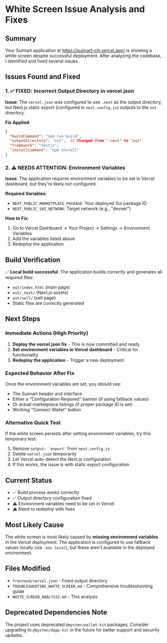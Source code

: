 # White Screen Issue Analysis and Fixes

## Summary
Your Suimart application at https://suimart-chi.vercel.app/ is showing a white screen despite successful deployment. After analyzing the codebase, I identified and fixed several issues.

## Issues Found and Fixed

### 1. ✅ **FIXED: Incorrect Output Directory in vercel.json**
**Issue**: The `vercel.json` was configured to use `.next` as the output directory, but Next.js static export (configured in `next.config.js`) outputs to the `out` directory.

**Fix Applied**:
```json
{
  "buildCommand": "npm run build",
  "outputDirectory": "out",  // Changed from ".next" to "out"
  "framework": "nextjs",
  "installCommand": "npm install"
}
```

### 2. ⚠️ **NEEDS ATTENTION: Environment Variables**
**Issue**: The application requires environment variables to be set in Vercel dashboard, but they're likely not configured.

**Required Variables**:
- `NEXT_PUBLIC_MARKETPLACE_PACKAGE`: Your deployed Sui package ID
- `NEXT_PUBLIC_SUI_NETWORK`: Target network (e.g., "devnet")

**How to Fix**:
1. Go to Vercel Dashboard → Your Project → Settings → Environment Variables
2. Add the variables listed above
3. Redeploy the application

## Build Verification
✅ **Local build successful**: The application builds correctly and generates all required files:
- `out/index.html` (main page)
- `out/_next/` (Next.js assets)
- `out/sell/` (sell page)
- Static files are correctly generated

## Next Steps

### Immediate Actions (High Priority)
1. **Deploy the vercel.json fix** - This is now committed and ready
2. **Set environment variables in Vercel dashboard** - Critical for functionality
3. **Redeploy the application** - Trigger a new deployment

### Expected Behavior After Fix
Once the environment variables are set, you should see:
- The Suimart header and interface
- Either a "Configuration Required" banner (if using fallback values)
- Or actual marketplace listings (if proper package ID is set)
- Working "Connect Wallet" button

### Alternative Quick Test
If the white screen persists after setting environment variables, try this temporary test:
1. Remove `output: 'export'` from `next.config.js`
2. Delete `vercel.json` temporarily
3. Let Vercel auto-detect the Next.js configuration
4. If this works, the issue is with static export configuration

## Current Status
- ✅ Build process works correctly
- ✅ Output directory configuration fixed
- ⚠️ Environment variables need to be set in Vercel
- ⚠️ Need to redeploy with fixes

## Most Likely Cause
The white screen is most likely caused by **missing environment variables** in the Vercel deployment. The application is configured to use fallback values locally (via `.env.local`), but these aren't available in the deployed environment.

## Files Modified
- `frontend/vercel.json` - Fixed output directory
- `TROUBLESHOOTING_WHITE_SCREEN.md` - Comprehensive troubleshooting guide
- `WHITE_SCREEN_ANALYSIS.md` - This analysis

## Deprecated Dependencies Note
The project uses deprecated `@mysten/wallet-kit` packages. Consider upgrading to `@mysten/dapp-kit` in the future for better support and security updates.